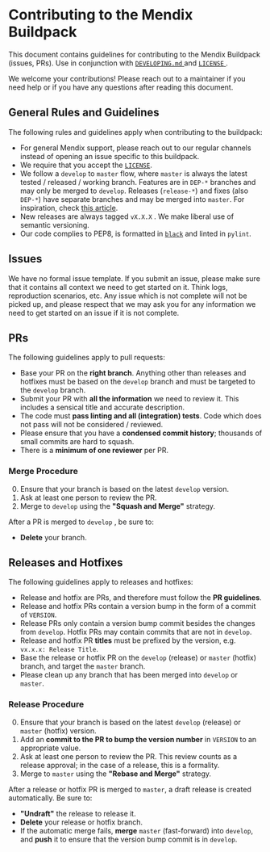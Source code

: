 # Contributing to the Mendix Buildpack

This document contains guidelines for contributing to the Mendix Buildpack (issues, PRs). Use in conjunction with [ `DEVELOPING.md` ](DEVELOPING.md) and [ `LICENSE` ](LICENSE).

We welcome your contributions! Please reach out to a maintainer if you need help or if you have any questions after reading this document.

## General Rules and Guidelines

The following rules and guidelines apply when contributing to the buildpack:

* For general Mendix support, please reach out to our regular channels instead of opening an issue specific to this buildpack.
* We require that you accept the [`LICENSE`](LICENSE).
* We follow a `develop` to `master` flow, where `master` is always the latest tested / released / working branch. Features are in `DEP-*` branches and may only be merged to `develop`. Releases (`release-*`) and fixes (also `DEP-*`) have separate branches and may be merged into `master`. For inspiration, check [this article](https://nvie.com/posts/a-successful-git-branching-model/).
* New releases are always tagged `vX.X.X` . We make liberal use of semantic versioning.
* Our code complies to PEP8, is formatted in [`black`]((https://github.com/psf/black)) and linted in `pylint`.

## Issues

We have no formal issue template. If you submit an issue, please make sure that it contains all context we need to get started on it. Think logs, reproduction scenarios, etc. Any issue which is not complete will not be picked up, and please respect that we may ask you for any information we need to get started on an issue if it is not complete.

## PRs

The following guidelines apply to pull requests:

* Base your PR on the **right branch**. Anything other than releases and hotfixes must be based on the `develop` branch and must be targeted to the `develop` branch.
* Submit your PR with **all the information** we need to review it. This includes a sensical title and accurate description.
* The code must **pass linting and all (integration) tests**. Code which does not pass will not be considered / reviewed.
* Please ensure that you have a **condensed commit history**; thousands of small commits are hard to squash.
* There is a **minimum of one reviewer** per PR.

### Merge Procedure

0. Ensure that your branch is based on the latest `develop` version.
1. Ask at least one person to review the PR.
2. Merge to `develop` using the **"Squash and Merge"** strategy.

After a PR is merged to `develop` , be sure to:

* **Delete** your branch.

## Releases and Hotfixes

The following guidelines apply to releases and hotfixes:

* Release and hotfix are PRs, and therefore must follow the **PR guidelines**.
* Release and hotfix PRs contain a version bump in the form of a commit of `VERSION`.
* Release PRs only contain a version bump commit besides the changes from `develop`. Hotfix PRs may contain commits that are not in `develop`.
* Release and hotfix PR **titles** must be prefixed by the version, e.g. `vx.x.x: Release Title`.
* Base the release or hotfix PR on the `develop` (release) or `master` (hotfix) branch, and target the `master` branch.
* Please clean up any branch that has been merged into `develop` or `master`.

### Release Procedure

0. Ensure that your branch is based on the latest `develop` (release) or `master` (hotfix) version.
1. Add an **commit to the PR to bump the version number** in `VERSION` to an appropriate value.
2. Ask at least one person to review the PR. This review counts as a release approval; in the case of a release, this is a formality.
3. Merge to `master` using the **"Rebase and Merge"** strategy.

After a release or hotfix PR is merged to `master`, a draft release is created automatically. Be sure to:

* **"Undraft"** the release to release it.
* **Delete** your release or hotfix branch.
* If the automatic merge fails, **merge** `master` (fast-forward) into `develop`, and **push** it to ensure that the version bump commit is in `develop`.
